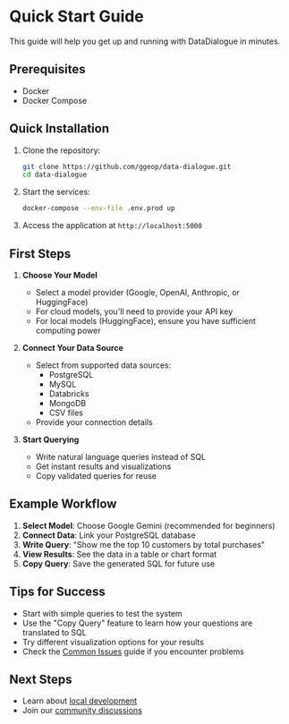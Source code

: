 # Quick Start Guide

This guide will help you get up and running with DataDialogue in minutes.

## Prerequisites

- Docker
- Docker Compose

## Quick Installation

1. Clone the repository:
   ```sh
   git clone https://github.com/ggeop/data-dialogue.git
   cd data-dialogue
   ```

2. Start the services:
   ```sh
   docker-compose --env-file .env.prod up
   ```

3. Access the application at `http://localhost:5000`

## First Steps

1. **Choose Your Model**
   - Select a model provider (Google, OpenAI, Anthropic, or HuggingFace)
   - For cloud models, you'll need to provide your API key
   - For local models (HuggingFace), ensure you have sufficient computing power

2. **Connect Your Data Source**
   - Select from supported data sources:
     - PostgreSQL
     - MySQL
     - Databricks
     - MongoDB
     - CSV files
   - Provide your connection details

3. **Start Querying**
   - Write natural language queries instead of SQL
   - Get instant results and visualizations
   - Copy validated queries for reuse

## Example Workflow

1. **Select Model**: Choose Google Gemini (recommended for beginners)
2. **Connect Data**: Link your PostgreSQL database
3. **Write Query**: "Show me the top 10 customers by total purchases"
4. **View Results**: See the data in a table or chart format
5. **Copy Query**: Save the generated SQL for future use

## Tips for Success

- Start with simple queries to test the system
- Use the "Copy Query" feature to learn how your questions are translated to SQL
- Try different visualization options for your results
- Check the [Common Issues](../development/COMMON_ISSUES.md) guide if you encounter problems

## Next Steps

- Learn about [local development](../development/DEV_SETUP.md)
- Join our [community discussions](https://github.com/ggeop/DataDialogueLLM/discussions) 